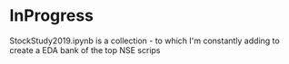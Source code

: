 # InProgress
StockStudy2019.ipynb is a collection - to which I'm constantly adding to create a EDA bank of the top NSE scrips 
